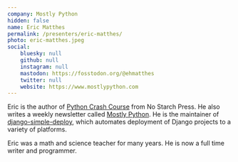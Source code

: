 ```yaml
---
company: Mostly Python
hidden: false
name: Eric Matthes
permalink: /presenters/eric-matthes/
photo: eric-matthes.jpeg
social:
    bluesky: null
    github: null
    instagram: null
    mastodon: https://fosstodon.org/@ehmatthes
    twitter: null
    website: https://www.mostlypython.com
---
```


Eric is the author of [Python Crash Course](https://nostarch.com/python-crash-course-3rd-edition) from No Starch Press. He also writes a weekly newsletter called [Mostly Python](https://www.mostlypython.com). He is the maintainer of [django-simple-deploy](https://django-simple-deploy.readthedocs.io/en/latest/), which automates deployment of Django projects to a variety of platforms.

Eric was a math and science teacher for many years. He is now a full time writer and programmer.

